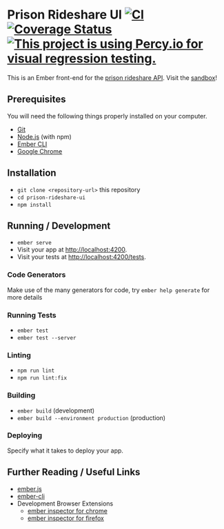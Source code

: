 # Prison Rideshare UI [![CI](https://github.com/backspace/prison-rideshare-ui/actions/workflows/ci.yml/badge.svg)](https://github.com/backspace/prison-rideshare-ui/actions/workflows/ci.yml) [![Coverage Status](https://coveralls.io/repos/github/backspace/prison-rideshare-ui/badge.svg?branch=primary)](https://coveralls.io/github/backspace/prison-rideshare-ui?branch=primary) [![This project is using Percy.io for visual regression testing.](https://percy.io/static/images/percy-badge.svg)](https://percy.io/Bar-None/prison-rideshare-ui)

This is an Ember front-end for the [prison rideshare API](https://github.com/backspace/prison-rideshare-api). Visit the [sandbox](https://sandbox.barnonewpg.org/login)!

## Prerequisites

You will need the following things properly installed on your computer.

* [Git](https://git-scm.com/)
* [Node.js](https://nodejs.org/) (with npm)
* [Ember CLI](https://ember-cli.com/)
* [Google Chrome](https://google.com/chrome/)

## Installation

* `git clone <repository-url>` this repository
* `cd prison-rideshare-ui`
* `npm install`

## Running / Development

* `ember serve`
* Visit your app at [http://localhost:4200](http://localhost:4200).
* Visit your tests at [http://localhost:4200/tests](http://localhost:4200/tests).

### Code Generators

Make use of the many generators for code, try `ember help generate` for more details

### Running Tests

* `ember test`
* `ember test --server`

### Linting

* `npm run lint`
* `npm run lint:fix`

### Building

* `ember build` (development)
* `ember build --environment production` (production)

### Deploying

Specify what it takes to deploy your app.

## Further Reading / Useful Links

* [ember.js](https://emberjs.com/)
* [ember-cli](https://ember-cli.com/)
* Development Browser Extensions
  * [ember inspector for chrome](https://chrome.google.com/webstore/detail/ember-inspector/bmdblncegkenkacieihfhpjfppoconhi)
  * [ember inspector for firefox](https://addons.mozilla.org/en-US/firefox/addon/ember-inspector/)
